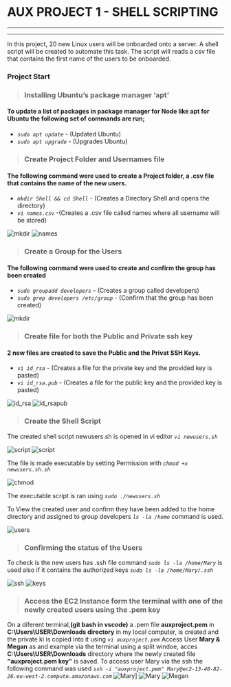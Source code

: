 # AUX PROJECT 1 - SHELL SCRIPTING
___
___
In this project, 20 new Linux users will be onboarded onto a server. A shell script will be created to automate this task. The script will reads a csv file that contains the first name of the users to be onboarded.
### **Project Start**
>### Installing Ubuntu’s package manager ‘apt’

#### To update a list of packages in package manager for Node like apt for Ubuntu the following set of commands are run;
* *`sudo apt update`* - (Updated Ubuntu)
* *`sudo apt upgrade`* - (Upgrades Ubuntu)
>### Create Project Folder and Usernames file
#### The following command were used to create a Project folder, a .csv file that contains the name of the new users.
* *`mkdir Shell && cd Shell`* - (Creates a Directory Shell and opens the directory)
* *`vi names.csv`* -(Creates a .csv file called names where all username will be stored)

![mkdir](./Aux_Project1%20Images/1.PNG)
![names](./Aux_Project1%20Images/Names.PNG)
>### Create a Group for the Users 
#### The following command were used to create and confirm the group has been created
* *`sudo groupadd developers`* - (Creates a group called developers)
* *`sudo grep developers /etc/group`* - (Confirm that the group has been created)

![mkdir](./Aux_Project1%20Images/1.PNG)
>### Create file for both the Public and Private ssh key
#### 2 new files are created to save the Public and the Privat SSH Keys.
* *`vi id_rsa`* - (Creates a file for the private key and the provided key is pasted)
* *`vi id_rsa.pub`* - (Creates a file for the public key and the provided key is pasted)

![id_rsa](./Aux_Project1%20Images/id_rsa.PNG)
![id_rsapub](./Aux_Project1%20Images/id_rsapub.PNG)
>### Create the Shell Script 
The created shell script newusers.sh is opened in vi editor  *`vi newusers.sh`* 

![script](./Aux_Project1%20Images/script1.PNG)
![script](./Aux_Project1%20Images/script2.PNG)

The file is made executable by setting Permission with  *`chmod +x newusers.sh.sh`*

![chmod](./Aux_Project1%20Images/chmod.PNG)

The executable script is ran using  *`sudo ./newusers.sh`*

To View the created user and confirm they have been added to the home directory and assigned to group developers *`ls -la /home`* command is used.

![users](./Aux_Project1%20Images/users%20created.PNG)
 >### Confirming the status of the Users
To check is the new users has .ssh file command *`sudo ls -la /home/Mary`* is used also if it contains the authorized keys  *`sudo ls -la /home/Mary/.ssh`*

![ssh](./Aux_Project1%20Images/ssh.PNG)
![keys](./Aux_Project1%20Images/key.PNG)

>### Access the EC2 Instance form the terminal with one of the newly created users using the **.pem key**
         
On a diferent terminal,**(git bash in vscode)** a .pem file **auxproject.pem** in **C:\Users\USER\Downloads directory** in my local computer, is created and the private ki is copied into it using *`vi auxproject.pem`* 
Access User **Mary & Megan** as and example via the terminal using a split windoe, acces **C:\Users\USER\Downloads** directory where the newly created file **"auxproject.pem key"** is saved. 
To access user Mary via the ssh the following command was used *`ssh -i "auxproject.pem" Mary@ec2-13-40-82-26.eu-west-2.compute.amazonaws.com`*
![Mary](./Aux_Project1%20Images/Mary.PNG)]
![Mary](./Aux_Project1%20Images/Mary1.PNG)
![Megan](./Aux_Project1%20Images/Megan.PNG)
  

